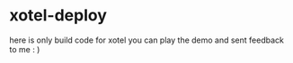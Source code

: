 # xotel-deploy
here is only build code for xotel you can play the demo and sent feedback to me : )


